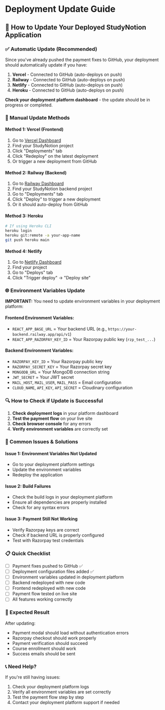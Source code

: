 # Deployment Update Guide

## 🚀 How to Update Your Deployed StudyNotion Application

### **✅ Automatic Update (Recommended)**

Since you've already pushed the payment fixes to GitHub, your deployment should automatically update if you have:

1. **Vercel** - Connected to GitHub (auto-deploys on push)
2. **Railway** - Connected to GitHub (auto-deploys on push)
3. **Netlify** - Connected to GitHub (auto-deploys on push)
4. **Heroku** - Connected to GitHub (auto-deploys on push)

**Check your deployment platform dashboard** - the update should be in progress or completed.

### **🔧 Manual Update Methods**

#### **Method 1: Vercel (Frontend)**
1. Go to [Vercel Dashboard](https://vercel.com/dashboard)
2. Find your StudyNotion project
3. Click "Deployments" tab
4. Click "Redeploy" on the latest deployment
5. Or trigger a new deployment from GitHub

#### **Method 2: Railway (Backend)**
1. Go to [Railway Dashboard](https://railway.app/dashboard)
2. Find your StudyNotion backend project
3. Go to "Deployments" tab
4. Click "Deploy" to trigger a new deployment
5. Or it should auto-deploy from GitHub

#### **Method 3: Heroku**
```bash
# If using Heroku CLI
heroku login
heroku git:remote -a your-app-name
git push heroku main
```

#### **Method 4: Netlify**
1. Go to [Netlify Dashboard](https://app.netlify.com/)
2. Find your project
3. Go to "Deploys" tab
4. Click "Trigger deploy" → "Deploy site"

### **🌐 Environment Variables Update**

**IMPORTANT:** You need to update environment variables in your deployment platform:

#### **Frontend Environment Variables:**
- `REACT_APP_BASE_URL` = Your backend URL (e.g., `https://your-backend.railway.app/api/v1`)
- `REACT_APP_RAZORPAY_KEY_ID` = Your Razorpay public key (`rzp_test_...`)

#### **Backend Environment Variables:**
- `RAZORPAY_KEY_ID` = Your Razorpay public key
- `RAZORPAY_SECRET_KEY` = Your Razorpay secret key
- `MONGODB_URL` = Your MongoDB connection string
- `JWT_SECRET` = Your JWT secret
- `MAIL_HOST`, `MAIL_USER`, `MAIL_PASS` = Email configuration
- `CLOUD_NAME`, `API_KEY`, `API_SECRET` = Cloudinary configuration

### **🔍 How to Check if Update is Successful**

1. **Check deployment logs** in your platform dashboard
2. **Test the payment flow** on your live site
3. **Check browser console** for any errors
4. **Verify environment variables** are correctly set

### **🚨 Common Issues & Solutions**

#### **Issue 1: Environment Variables Not Updated**
- Go to your deployment platform settings
- Update the environment variables
- Redeploy the application

#### **Issue 2: Build Failures**
- Check the build logs in your deployment platform
- Ensure all dependencies are properly installed
- Check for any syntax errors

#### **Issue 3: Payment Still Not Working**
- Verify Razorpay keys are correct
- Check if backend URL is properly configured
- Test with Razorpay test credentials

### **📋 Quick Checklist**

- [ ] Payment fixes pushed to GitHub ✅
- [ ] Deployment configuration files added ✅
- [ ] Environment variables updated in deployment platform
- [ ] Backend redeployed with new code
- [ ] Frontend redeployed with new code
- [ ] Payment flow tested on live site
- [ ] All features working correctly

### **🎯 Expected Result**

After updating:
- Payment modal should load without authentication errors
- Razorpay checkout should work properly
- Payment verification should succeed
- Course enrollment should work
- Success emails should be sent

### **📞 Need Help?**

If you're still having issues:
1. Check your deployment platform logs
2. Verify all environment variables are set correctly
3. Test the payment flow step by step
4. Contact your deployment platform support if needed


